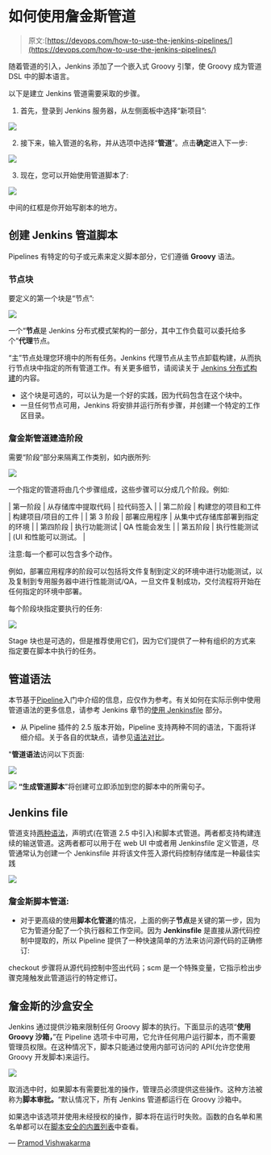 # 如何使用詹金斯管道

> 原文:[https://devops.com/how-to-use-the-jenkins-pipelines/](https://devops.com/how-to-use-the-jenkins-pipelines/)

随着管道的引入，Jenkins 添加了一个嵌入式 Groovy 引擎，使 Groovy 成为管道 DSL 中的脚本语言。

以下是建立 Jenkins 管道需要采取的步骤。

1.  首先，登录到 Jenkins 服务器，从左侧面板中选择“新项目”:

![](../Images/00649d8b8c3b0d547ba893f2b73f1918.png)

2.  接下来，输入管道的名称，并从选项中选择“**管道**”。点击**确定**进入下一步:

![](../Images/8d7f30759e0c5d29e59140894270cd5b.png)

3.  现在，您可以开始使用管道脚本了:

![](../Images/b394f04d99bfa8870f463c6ceddce530.png)

中间的红框是你开始写剧本的地方。

## 创建 Jenkins 管道脚本

Pipelines 有特定的句子或元素来定义脚本部分，它们遵循 **Groovy** 语法。

### 节点块

要定义的第一个块是“节点”:

![](../Images/7ddd44dfd6c819bce769f346be1621cf.png)

一个“**节点**是 Jenkins 分布式模式架构的一部分，其中工作负载可以委托给多个“**代理**节点。

“主”节点处理您环境中的所有任务。Jenkins 代理节点从主节点卸载构建，从而执行节点块中指定的所有管道工作。有关更多细节，请阅读关于 [Jenkins 分布式构建](https://wiki.jenkins.io/display/JENKINS/Distributed+builds)的内容。

*   这个块是可选的，可以认为是一个好的实践，因为代码包含在这个块中。
*   一旦任何节点可用，Jenkins 将安排并运行所有步骤，并创建一个特定的工作区目录。

### 詹金斯管道建造阶段

需要“阶段”部分来隔离工作类别，如内嵌所列:

![](../Images/286d4252ecbf8a62eed4a8e6989e2383.png)

一个指定的管道将由几个步骤组成，这些步骤可以分成几个阶段。例如:

| 第一阶段 | 从存储库中提取代码 | 拉代码签入 |
| 第二阶段 | 构建您的项目和工件 | 构建项目/项目的工件 |
| 第 3 阶段 | 部署应用程序 | 从集中式存储库部署到指定的环境 |
| 第四阶段 | 执行功能测试 | QA 性能会发生 |
| 第五阶段 | 执行性能测试 | (UI 和性能可以测试。 |

注意:每一个都可以包含多个动作。

例如，部署应用程序的阶段可以包括将文件复制到定义的环境中进行功能测试，以及复制到专用服务器中进行性能测试/QA，一旦文件复制成功，交付流程将开始在任何指定的环境中部署。

每个阶段块指定要执行的任务:

![](../Images/8ce7bd84cc98d050f54f552573fa08ea.png)

Stage 块也是可选的，但是推荐使用它们，因为它们提供了一种有组织的方式来指定要在脚本中执行的任务。

## **管道语法**

本节基于[Pipeline](https://jenkins.io/doc/book/pipeline/getting-started)入门中介绍的信息，应仅作为参考。有关如何在实际示例中使用管道语法的更多信息，请参考 Jenkins 章节的[使用 Jenkinsfile](https://jenkins.io/doc/book/pipeline/jenkinsfile) 部分。

*   从 Pipeline 插件的 2.5 版本开始，Pipeline 支持两种不同的语法，下面将详细介绍。关于各自的优缺点，请参见[语法对比](https://jenkins.io/doc/book/pipeline/syntax/#compare)。

"**管道语法**访问以下页面:

![](../Images/ff0a9929fdf5843d47da1c511d74a1b8.png)

![](../Images/d2b93478a1a092061a48ef1102c3e750.png)
**“生成管道脚本**”将创建可立即添加到您的脚本中的所需句子。

## **Jenkins file**

管道支持[两种语法](https://jenkins.io/doc/book/pipeline/syntax)，声明式(在管道 2.5 中引入)和脚本式管道。两者都支持构建连续的输送管道。这两者都可以用于在 web UI 中或者用 Jenkinsfile 定义管道，尽管通常认为创建一个 Jenkinsfile 并将该文件签入源代码控制存储库是一种最佳实践

![](../Images/f5075a37e720885d4c29f1d88fa8a655.png)

### 詹金斯脚本管道:

*   对于更高级的使用**脚本化管道**的情况，上面的例子**节点**是关键的第一步，因为它为管道分配了一个执行器和工作空间。因为 **Jenkinsfile** 是直接从源代码控制中提取的，所以 Pipeline 提供了一种快速简单的方法来访问源代码的正确修订:

checkout 步骤将从源代码控制中签出代码；scm 是一个特殊变量，它指示检出步骤克隆触发此管道运行的特定修订。

## **詹金斯的沙盒安全**

Jenkins 通过提供沙箱来限制任何 Groovy 脚本的执行。下面显示的选项“**使用 Groovy 沙箱，**”在 Pipeline 选项卡中可用，它允许任何用户运行脚本，而不需要管理员权限。在这种情况下，脚本只能通过使用内部可访问的 API(允许您使用 Groovy 开发脚本)来运行。

![](../Images/5fde31f74a22471f1a42df0e6e02dfc2.png)

取消选中时，如果脚本有需要批准的操作，管理员必须提供这些操作。这种方法被称为**脚本审批。**“默认情况下，所有 Jenkins 管道都运行在 Groovy 沙箱中。

如果选中该选项并使用未经授权的操作，脚本将在运行时失败。函数的白名单和黑名单都可以在[脚本安全的内置列表](https://github.com/jenkinsci/script-security-plugin/tree/master/src/main/resources/org/jenkinsci/plugins/scriptsecurity/sandbox/whitelists)中查看。

— [Pramod Vishwakarma](https://devops.com/author/pramod-vishwakarma/)